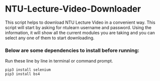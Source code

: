 # NTU-Lecture-Video-Downloader

This script helps to download NTU Lecture Video in a convenient way. This script will start by asking for ntulearn username and password. Using the information, it will show all the current modules you are taking and you can select any one of them to start downloading. 

### Below are some dependencies to install before running: 
Run these line by line in terminal or command prompt. 

```
pip3 install selenium
pip3 install bs4
```

